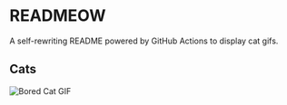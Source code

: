 # READMEOW

A self-rewriting README powered by GitHub Actions to display cat gifs.

## Cats

![Bored Cat GIF](https://media4.giphy.com/media/v1.Y2lkPTlhY2QwMmRhaXhseHhwbXkzZDJzN2s0NGZzZWQ1d2R0OTRkamMyMWt3NGdjN2ZocyZlcD12MV9naWZzX3NlYXJjaCZjdD1n/mlvseq9yvZhba/200.gif)
